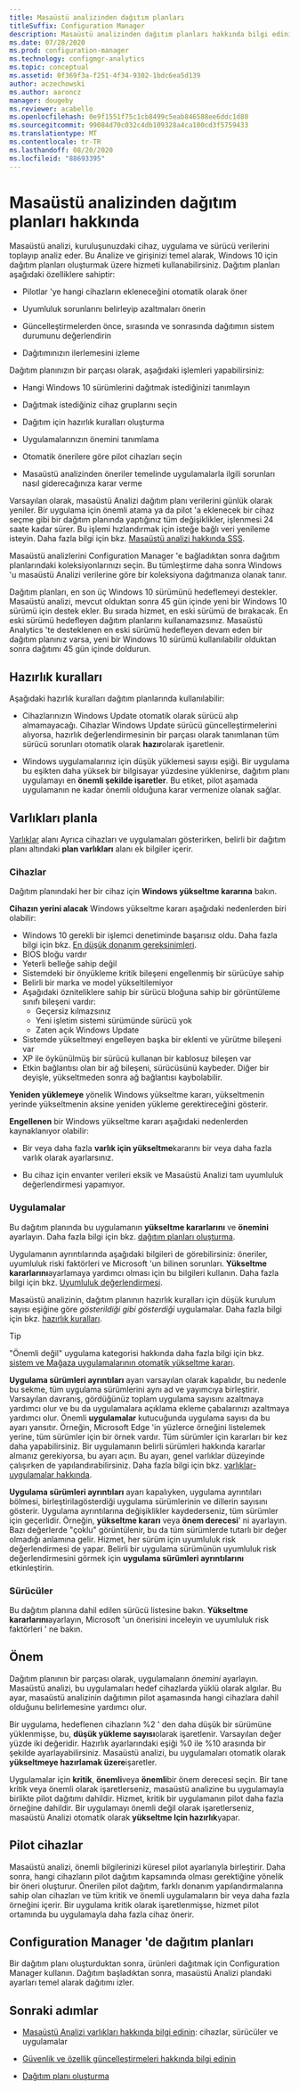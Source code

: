 ```yaml
---
title: Masaüstü analizinden dağıtım planları
titleSuffix: Configuration Manager
description: Masaüstü analizinden dağıtım planları hakkında bilgi edinin.
ms.date: 07/28/2020
ms.prod: configuration-manager
ms.technology: configmgr-analytics
ms.topic: conceptual
ms.assetid: 0f369f3a-f251-4f34-9302-1bdc6ea5d139
author: aczechowski
ms.author: aaroncz
manager: dougeby
ms.reviewer: acabello
ms.openlocfilehash: 0e9f1551f75c1cb8499c5eab846588ee6ddc1d80
ms.sourcegitcommit: 99084d70c032c4db109328a4ca100cd3f5759433
ms.translationtype: MT
ms.contentlocale: tr-TR
ms.lasthandoff: 08/20/2020
ms.locfileid: "88693395"
---
```

# <a name="about-deployment-plans-in-desktop-analytics"></a>Masaüstü analizinden dağıtım planları hakkında

Masaüstü analizi, kuruluşunuzdaki cihaz, uygulama ve sürücü verilerini toplayıp analiz eder. Bu Analize ve girişinizi temel alarak, Windows 10 için dağıtım planları oluşturmak üzere hizmeti kullanabilirsiniz. Dağıtım planları aşağıdaki özelliklere sahiptir:  

- Pilotlar 'ye hangi cihazların ekleneceğini otomatik olarak öner  

- Uyumluluk sorunlarını belirleyip azaltmaları önerin  

- Güncelleştirmelerden önce, sırasında ve sonrasında dağıtımın sistem durumunu değerlendirin  

- Dağıtımınızın ilerlemesini izleme  

Dağıtım planınızın bir parçası olarak, aşağıdaki işlemleri yapabilirsiniz:  

- Hangi Windows 10 sürümlerini dağıtmak istediğinizi tanımlayın  

- Dağıtmak istediğiniz cihaz gruplarını seçin  

- Dağıtım için hazırlık kuralları oluşturma  

- Uygulamalarınızın önemini tanımlama  

- Otomatik önerilere göre pilot cihazları seçin  

- Masaüstü analizinden öneriler temelinde uygulamalarla ilgili sorunları nasıl giderecağınıza karar verme  

Varsayılan olarak, masaüstü Analizi dağıtım planı verilerini günlük olarak yeniler. Bir uygulama için önemli atama ya da pilot 'a eklenecek bir cihaz seçme gibi bir dağıtım planında yaptığınız tüm değişiklikler, işlenmesi 24 saate kadar sürer. Bu işlemi hızlandırmak için isteğe bağlı veri yenileme isteyin. Daha fazla bilgi için bkz. [Masaüstü analizi hakkında SSS](faq.md#can-i-reduce-the-amount-of-time-it-takes-for-data-to-refresh-in-my-desktop-analytics-portal).  

Masaüstü analizlerini Configuration Manager 'e bağladıktan sonra dağıtım planlarındaki koleksiyonlarınızı seçin. Bu tümleştirme daha sonra Windows 'u masaüstü Analizi verilerine göre bir koleksiyona dağıtmanıza olanak tanır.

Dağıtım planları, en son üç Windows 10 sürümünü hedeflemeyi destekler. Masaüstü analizi, mevcut olduktan sonra 45 gün içinde yeni bir Windows 10 sürümü için destek ekler. Bu sırada hizmet, en eski sürümü de bırakacak. En eski sürümü hedefleyen dağıtım planlarını kullanamazsınız. Masaüstü Analytics 'te desteklenen en eski sürümü hedefleyen devam eden bir dağıtım planınız varsa, yeni bir Windows 10 sürümü kullanılabilir olduktan sonra dağıtımı 45 gün içinde doldurun.

## <a name="readiness-rules"></a>Hazırlık kuralları

Aşağıdaki hazırlık kuralları dağıtım planlarında kullanılabilir:

- Cihazlarınızın Windows Update otomatik olarak sürücü alıp almamayacağı. Cihazlar Windows Update sürücü güncelleştirmelerini alıyorsa, hazırlık değerlendirmesinin bir parçası olarak tanımlanan tüm sürücü sorunları otomatik olarak **hazır**olarak işaretlenir.  

- Windows uygulamalarınız için düşük yüklemesi sayısı eşiği. Bir uygulama bu eşikten daha yüksek bir bilgisayar yüzdesine yüklenirse, dağıtım planı uygulamayı en **önemli şekilde işaretler**. Bu etiket, pilot aşamada uygulamanın ne kadar önemli olduğuna karar vermenize olanak sağlar.  

## <a name="plan-assets"></a>Varlıkları planla

<!-- 4670224 -->

[Varlıklar](about-assets.md) alanı Ayrıca cihazları ve uygulamaları gösterirken, belirli bir dağıtım planı altındaki **plan varlıkları** alanı ek bilgiler içerir.

### <a name="devices"></a>Cihazlar

Dağıtım planındaki her bir cihaz için **Windows yükseltme kararına** bakın.

**Cihazın yerini alacak** Windows yükseltme kararı aşağıdaki nedenlerden biri olabilir:

- Windows 10 gerekli bir işlemci denetiminde başarısız oldu. Daha fazla bilgi için bkz. [En düşük donanım gereksinimleri](/windows-hardware/design/minimum/minimum-hardware-requirements-overview#31-processor).
- BIOS bloğu vardır
- Yeterli belleğe sahip değil
- Sistemdeki bir önyükleme kritik bileşeni engellenmiş bir sürücüye sahip
- Belirli bir marka ve model yükseltilemiyor
- Aşağıdaki özniteliklere sahip bir sürücü bloğuna sahip bir görüntüleme sınıfı bileşeni vardır:
  - Geçersiz kılmazsınız
  - Yeni işletim sistemi sürümünde sürücü yok
  - Zaten açık Windows Update
- Sistemde yükseltmeyi engelleyen başka bir eklenti ve yürütme bileşeni var
- XP ile öykünülmüş bir sürücü kullanan bir kablosuz bileşen var
- Etkin bağlantısı olan bir ağ bileşeni, sürücüsünü kaybeder. Diğer bir deyişle, yükseltmeden sonra ağ bağlantısı kaybolabilir.

**Yeniden yüklemeye** yönelik Windows yükseltme kararı, yükseltmenin yerinde yükseltmenin aksine yeniden yükleme gerektireceğini gösterir.

**Engellenen** bir Windows yükseltme kararı aşağıdaki nedenlerden kaynaklanıyor olabilir:

- Bir veya daha fazla **varlık için yükseltme**kararını bir veya daha fazla varlık olarak ayarlarsınız.

- Bu cihaz için envanter verileri eksik ve Masaüstü Analizi tam uyumluluk değerlendirmesi yapamıyor.

### <a name="apps"></a>Uygulamalar

Bu dağıtım planında bu uygulamanın **yükseltme kararlarını** ve **önemini** ayarlayın. Daha fazla bilgi için bkz. [dağıtım planları oluşturma](create-deployment-plans.md).

Uygulamanın ayrıntılarında aşağıdaki bilgileri de görebilirsiniz: öneriler, uyumluluk riski faktörleri ve Microsoft 'un bilinen sorunları. **Yükseltme kararlarını**ayarlamaya yardımcı olması için bu bilgileri kullanın. Daha fazla bilgi için bkz. [Uyumluluk değerlendirmesi](compat-assessment.md).

Masaüstü analizinin, dağıtım planının hazırlık kuralları için düşük kurulum sayısı eşiğine göre *gösterildiği gibi gösterdiği* uygulamalar. Daha fazla bilgi için bkz. [hazırlık kuralları](create-deployment-plans.md#readiness-rules).

   > [!Tip]
   > "Önemli değil" uygulama kategorisi hakkında daha fazla bilgi için bkz. [sistem ve Mağaza uygulamalarının otomatik yükseltme kararı](about-assets.md#bkmk_plan-autoapp). <!-- 3587232 -->

**Uygulama sürümleri ayrıntıları** ayarı varsayılan olarak kapalıdır, bu nedenle bu sekme, tüm uygulama sürümlerini aynı ad ve yayımcıya birleştirir.<!-- 5542186 --> Varsayılan davranış, gördüğünüz toplam uygulama sayısını azaltmaya yardımcı olur ve bu da uygulamalara açıklama ekleme çabalarınızı azaltmaya yardımcı olur. Önemli **uygulamalar** kutucuğunda uygulama sayısı da bu ayarı yansıtır. Örneğin, Microsoft Edge 'in yüzlerce örneğini listelemek yerine, tüm sürümler için bir örnek vardır. Tüm sürümler için kararları bir kez daha yapabilirsiniz. Bir uygulamanın belirli sürümleri hakkında kararlar almanız gerekiyorsa, bu ayarı açın. Bu ayarı, genel varlıklar düzeyinde çalışırken de yapılandırabilirsiniz. Daha fazla bilgi için bkz. [varlıklar-uygulamalar hakkında](about-assets.md#apps).

**Uygulama sürümleri ayrıntıları** ayarı kapalıyken, uygulama ayrıntıları bölmesi, birleştirilagösterdiği uygulama sürümlerinin ve dillerin sayısını gösterir. Uygulama ayrıntılarına değişiklikler kaydederseniz, tüm sürümler için geçerlidir. Örneğin, **yükseltme kararı** veya **önem derecesi**' ni ayarlayın. Bazı değerlerde "çoklu" görüntülenir, bu da tüm sürümlerde tutarlı bir değer olmadığı anlamına gelir. Hizmet, her sürüm için uyumluluk risk değerlendirmesi de yapar. Belirli bir uygulama sürümünün uyumluluk risk değerlendirmesini görmek için **uygulama sürümleri ayrıntılarını** etkinleştirin.

### <a name="drivers"></a>Sürücüler

Bu dağıtım planına dahil edilen sürücü listesine bakın. **Yükseltme kararlarını**ayarlayın, Microsoft 'un önerisini inceleyin ve uyumluluk risk faktörleri ' ne bakın.

## <a name="importance"></a>Önem

Dağıtım planının bir parçası olarak, uygulamaların *önemini* ayarlayın. Masaüstü analizi, bu uygulamaları hedef cihazlarda yüklü olarak algılar. Bu ayar, masaüstü analizinin dağıtımın pilot aşamasında hangi cihazlara dahil olduğunu belirlemesine yardımcı olur.

Bir uygulama, hedeflenen cihazların %2 ' den daha düşük bir sürümüne yüklenmişse, bu, **düşük yükleme sayısı**olarak işaretlenir. Varsayılan değer yüzde iki değeridir. Hazırlık ayarlarındaki eşiği %0 ile %10 arasında bir şekilde ayarlayabilirsiniz. Masaüstü analizi, bu uygulamaları otomatik olarak **yükseltmeye hazırlamak üzere**işaretler.  

Uygulamalar için **kritik**, **önemli**veya **önemli**bir önem derecesi seçin. Bir tane kritik veya önemli olarak işaretlerseniz, masaüstü analizine bu uygulamayla birlikte pilot dağıtımı dahildir. Hizmet, kritik bir uygulamanın pilot daha fazla örneğine dahildir. Bir uygulamayı önemli değil olarak işaretlerseniz, masaüstü Analizi otomatik olarak **yükseltme Için hazırlık**yapar.

## <a name="pilot-devices"></a>Pilot cihazlar

Masaüstü analizi, önemli bilgilerinizi küresel pilot ayarlarıyla birleştirir. Daha sonra, hangi cihazların pilot dağıtım kapsamında olması gerektiğine yönelik bir öneri oluşturur. Önerilen pilot dağıtım, farklı donanım yapılandırmalarına sahip olan cihazları ve tüm kritik ve önemli uygulamaların bir veya daha fazla örneğini içerir. Bir uygulama kritik olarak işaretlenmişse, hizmet pilot ortamında bu uygulamayla daha fazla cihaz önerir.

## <a name="deployment-plans-in-configuration-manager"></a>Configuration Manager 'de dağıtım planları

Bir dağıtım planı oluşturduktan sonra, ürünleri dağıtmak için Configuration Manager kullanın. Dağıtım başladıktan sonra, masaüstü Analizi plandaki ayarları temel alarak dağıtımı izler.

## <a name="next-steps"></a>Sonraki adımlar

- [Masaüstü Analizi varlıkları hakkında bilgi edinin](about-assets.md): cihazlar, sürücüler ve uygulamalar  

- [Güvenlik ve özellik güncelleştirmeleri hakkında bilgi edinin](about-updates.md)  

- [Dağıtım planı oluşturma](create-deployment-plans.md)